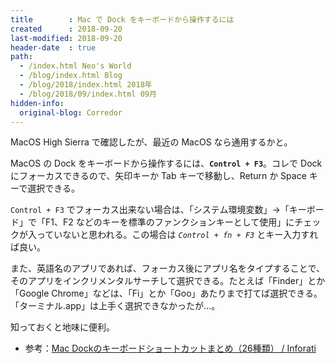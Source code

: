 ```yaml
---
title        : Mac で Dock をキーボードから操作するには
created      : 2018-09-20
last-modified: 2018-09-20
header-date  : true
path:
  - /index.html Neo's World
  - /blog/index.html Blog
  - /blog/2018/index.html 2018年
  - /blog/2018/09/index.html 09月
hidden-info:
  original-blog: Corredor
---
```


MacOS High Sierra で確認したが、最近の MacOS なら通用するかと。

MacOS の Dock をキーボードから操作するには、__`Control + F3`__。コレで Dock にフォーカスできるので、矢印キーか Tab キーで移動し、Return か Space キーで選択できる。

`Control + F3` でフォーカス出来ない場合は、「システム環境変数」→「キーボード」で「F1、F2 などのキーを標準のファンクションキーとして使用」にチェックが入っていないと思われる。この場合は _`Control + fn + F3`_ とキー入力すれば良い。

また、英語名のアプリであれば、フォーカス後にアプリ名をタイプすることで、そのアプリをインクリメンタルサーチして選択できる。たとえば「Finder」とか「Google Chrome」などは、「Fi」とか「Goo」あたりまで打てば選択できる。「ターミナル.app」は上手く選択できなかったが…。

知っておくと地味に便利。

- 参考：[Mac Dockのキーボードショートカットまとめ（26種類） / Inforati](http://inforati.jp/apple/mac-tips-techniques/system-hints/how-to-use-mac-dock-with-keyboard-shortcut.html)
